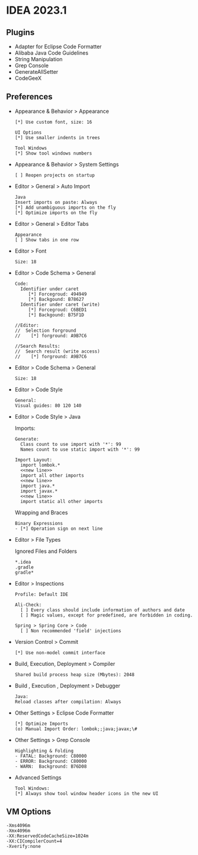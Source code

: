 # IDEA 2023.1

## Plugins

- Adapter for Eclipse Code Formatter
- Alibaba Java Code Guidelines
- String Manipulation
- Grep Console
- GenerateAllSetter
- CodeGeeX

## Preferences

- Appearance & Behavior > Appearance

  ```
  [*] Use custom font, size: 16

  UI Options
  [*] Use smaller indents in trees

  Tool Windows
  [*] Show tool windows numbers
  ```

- Appearance & Behavior > System Settings

  ```
  [ ] Reopen projects on startup
  ```

- Editor > General > Auto Import

  ```
  Java
  Insert imports on paste: Always
  [*] Add unambiguous imports on the fly
  [*] Optimize imports on the fly
  ```

- Editor > General > Editor Tabs

  ```
  Appearance
  [ ] Show tabs in one row
  ```

- Editor > Font

  ```
  Size: 18
  ```

- Editor > Code Schema > General

  ```
  Code:
    Identifier under caret
       [*] Forcegroud: 494949
       [*] Backgound: B78627
    Identifier under caret (write)
       [*] Forcegroud: C6BED1
       [*] Backgound: B75F1D

  //Editor:
  //  Selection forground
  //    [*] forground: A9B7C6

  //Search Results:
  //  Search result (write access)
  //    [*] forground: A9B7C6
  ```

- Editor > Code Schema > General

  ```
  Size: 18
  ```

- Editor > Code Style

  ```
  General:
  Visual guides: 80 120 140
  ```

- Editor > Code Style > Java
  
  Imports:
  ```
  Generate:
    Class count to use import with '*': 99
    Names count to use static import with '*': 99
  
  Import Layout:
    import lombok.*
    <<new line>>
    import all other imports
    <<new line>>
    import java.*
    import javax.*
    <<new line>>
    import static all other imports
  ```

  Wrapping and Braces
  ```
  Binary Expressions
  - [*] Operation sign on next line
  ```

- Editor > File Types

  Ignored Files and Folders
  ```
  *.idea
  .gradle
  gradle*
  ```

- Editor > Inspections

  ```
  Profile: Default IDE
  
  Ali-Check:
    [ ] Every class should include information of authors and date
    [ ] Magic values, except for predefined, are forbidden in coding.
  
  Spring > Spring Core > Code
    [ ] Non recommended 'field' injections
  ```

- Version Control > Commit

  ```
  [*] Use non-model commit interface
  ```

- Build, Execution, Deployment > Compiler

  ```
  Shared build process heap size (Mbytes): 2048
  ```

- Build , Execution , Deployment > Debugger

  ```
  Java:
  Reload classes after compilation: Always
  ```

- Other Settings > Eclipse Code Formatter

  ```
  [*] Optimize Imports
  (o) Manual Import Order: lombok;;java;javax;\#
  ```

- Other Settings > Grep Console

  ```
  Highlighting & Folding
  - FATAL: Background: C80000
  - ERROR: Background: C80000
  - WARN:  Background: B76D08
  ```

- Advanced Settings

  ```
  Tool Windows:
  [*] Always show tool window header icons in the new UI
  ```

## VM Options

```
-Xms4096m
-Xmx4096m
-XX:ReservedCodeCacheSize=1024m
-XX:CICompilerCount=4
-Xverify:none
```
